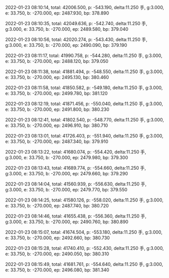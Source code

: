 2022-01-23 08:10:14, total: 42006.500, p: -543.190, delta:11.250 手, g:3.000, e: 33.750, b: -270.000, ep: 2487.930, bp: 378.890

2022-01-23 08:10:35, total: 42049.636, p: -542.740, delta:11.250 手, g:3.000, e: 33.750, b: -270.000, ep: 2489.580, bp: 379.040

2022-01-23 08:10:56, total: 42020.274, p: -543.430, delta:11.250 手, g:3.000, e: 33.750, b: -270.000, ep: 2490.090, bp: 379.190

2022-01-23 08:11:17, total: 41990.758, p: -544.280, delta:11.250 手, g:3.000, e: 33.750, b: -270.000, ep: 2488.120, bp: 379.050

2022-01-23 08:11:38, total: 41881.494, p: -548.550, delta:11.250 手, g:3.000, e: 33.750, b: -270.000, ep: 2495.130, bp: 380.460

2022-01-23 08:11:58, total: 41850.582, p: -549.180, delta:11.250 手, g:3.000, e: 33.750, b: -270.000, ep: 2499.780, bp: 381.120

2022-01-23 08:12:19, total: 41871.456, p: -550.040, delta:11.250 手, g:3.000, e: 33.750, b: -270.000, ep: 2491.800, bp: 380.230

2022-01-23 08:12:41, total: 41802.540, p: -548.770, delta:11.250 手, g:3.000, e: 33.750, b: -270.000, ep: 2496.910, bp: 380.710

2022-01-23 08:13:01, total: 41726.403, p: -551.940, delta:11.250 手, g:3.000, e: 33.750, b: -270.000, ep: 2487.340, bp: 379.910

2022-01-23 08:13:22, total: 41680.074, p: -554.420, delta:11.250 手, g:3.000, e: 33.750, b: -270.000, ep: 2479.980, bp: 379.300

2022-01-23 08:13:43, total: 41689.774, p: -554.660, delta:11.250 手, g:3.000, e: 33.750, b: -270.000, ep: 2479.660, bp: 379.290

2022-01-23 08:14:04, total: 41560.939, p: -556.630, delta:11.250 手, g:3.000, e: 33.750, b: -270.000, ep: 2479.770, bp: 379.550

2022-01-23 08:14:25, total: 41580.126, p: -558.020, delta:11.250 手, g:3.000, e: 33.750, b: -270.000, ep: 2487.740, bp: 380.720

2022-01-23 08:14:46, total: 41655.438, p: -556.360, delta:11.250 手, g:3.000, e: 33.750, b: -270.000, ep: 2490.760, bp: 380.890

2022-01-23 08:15:07, total: 41674.504, p: -553.180, delta:11.250 手, g:3.000, e: 33.750, b: -270.000, ep: 2492.660, bp: 380.730

2022-01-23 08:15:28, total: 41740.410, p: -552.430, delta:11.250 手, g:3.000, e: 33.750, b: -270.000, ep: 2490.050, bp: 380.310

2022-01-23 08:15:49, total: 41681.761, p: -554.640, delta:11.250 手, g:3.000, e: 33.750, b: -270.000, ep: 2496.080, bp: 381.340